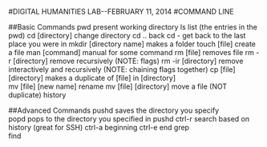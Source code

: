 #DIGITAL HUMANITIES LAB--FEBRUARY 11, 2014
#COMMAND LINE

##Basic Commands
pwd			present working directory
ls			list (the entries in the pwd)
cd [directory]		change directory
cd ..			back
cd -			get back to the last place you were in
mkdir [directory name]	makes a folder
touch [file]		create a file
man [command]		manual for some command
rm [file]		removes file
rm -r [directory]	remove recursively (NOTE: flags)
rm -ir [directory]	remove interactively and recursively (NOTE: chaining flags together)
cp [file] [directory]	makes a duplicate of [file] in [directory]	
mv [file] [new name]	rename
mv [file] [directory]	move a file (NOT duplicate)
history

##Advanced Commands
pushd			saves the directory you specify 		
popd			pops to the directory you specified in pushd
ctrl-r			search based on history (great for SSH)
ctrl-a			beginning
ctrl-e			end	
grep			
find			
